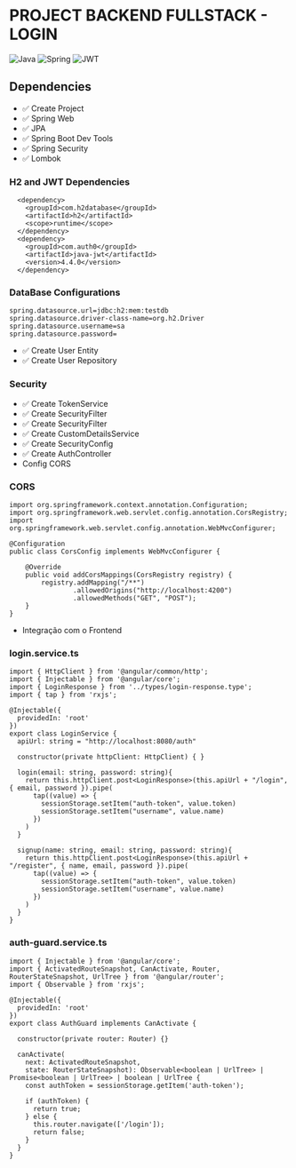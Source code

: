 # PROJECT BACKEND  FULLSTACK - LOGIN

![Java](https://img.shields.io/badge/java-%23ED8B00.svg?style=for-the-badge&logo=openjdk&logoColor=white)
![Spring](https://img.shields.io/badge/spring-%236DB33F.svg?style=for-the-badge&logo=spring&logoColor=white)
![JWT](https://img.shields.io/badge/JWT-black?style=for-the-badge&logo=JSON%20web%20tokens)



## Dependencies
+ ✅ Create Project
+ ✅ Spring Web
+ ✅ JPA
+ ✅ Spring Boot Dev Tools
+ ✅ Spring Security
+ ✅ Lombok



### H2 and JWT Dependencies
```
  <dependency>
    <groupId>com.h2database</groupId>
    <artifactId>h2</artifactId>
    <scope>runtime</scope>
  </dependency>
  <dependency>
    <groupId>com.auth0</groupId>
    <artifactId>java-jwt</artifactId>
    <version>4.4.0</version>
  </dependency>
```


### DataBase Configurations
```
spring.datasource.url=jdbc:h2:mem:testdb
spring.datasource.driver-class-name=org.h2.Driver
spring.datasource.username=sa
spring.datasource.password=
```


+ ✅ Create User Entity
+ ✅ Create User Repository


### Security
+ ✅ Create TokenService
+ ✅ Create SecurityFilter
+ ✅ Create SecurityFilter
+ ✅ Create CustomDetailsService
+ ✅ Create SecurityConfig
+ ✅ Create AuthController
+  Config CORS


### CORS
```
import org.springframework.context.annotation.Configuration;
import org.springframework.web.servlet.config.annotation.CorsRegistry;
import org.springframework.web.servlet.config.annotation.WebMvcConfigurer;

@Configuration
public class CorsConfig implements WebMvcConfigurer {

    @Override
    public void addCorsMappings(CorsRegistry registry) {
        registry.addMapping("/**")
                .allowedOrigins("http://localhost:4200")
                .allowedMethods("GET", "POST");
    }
}
```


+ Integração com o Frontend


### login.service.ts
```
import { HttpClient } from '@angular/common/http';
import { Injectable } from '@angular/core';
import { LoginResponse } from '../types/login-response.type';
import { tap } from 'rxjs';

@Injectable({
  providedIn: 'root'
})
export class LoginService {
  apiUrl: string = "http://localhost:8080/auth"

  constructor(private httpClient: HttpClient) { }

  login(email: string, password: string){
    return this.httpClient.post<LoginResponse>(this.apiUrl + "/login", { email, password }).pipe(
      tap((value) => {
        sessionStorage.setItem("auth-token", value.token)
        sessionStorage.setItem("username", value.name)
      })
    )
  }

  signup(name: string, email: string, password: string){
    return this.httpClient.post<LoginResponse>(this.apiUrl + "/register", { name, email, password }).pipe(
      tap((value) => {
        sessionStorage.setItem("auth-token", value.token)
        sessionStorage.setItem("username", value.name)
      })
    )
  }
}
```


### auth-guard.service.ts
```
import { Injectable } from '@angular/core';
import { ActivatedRouteSnapshot, CanActivate, Router, RouterStateSnapshot, UrlTree } from '@angular/router';
import { Observable } from 'rxjs';

@Injectable({
  providedIn: 'root'
})
export class AuthGuard implements CanActivate {

  constructor(private router: Router) {}

  canActivate(
    next: ActivatedRouteSnapshot,
    state: RouterStateSnapshot): Observable<boolean | UrlTree> | Promise<boolean | UrlTree> | boolean | UrlTree {
    const authToken = sessionStorage.getItem('auth-token');

    if (authToken) {
      return true;
    } else {
      this.router.navigate(['/login']);
      return false;
    }
  }
}
```

